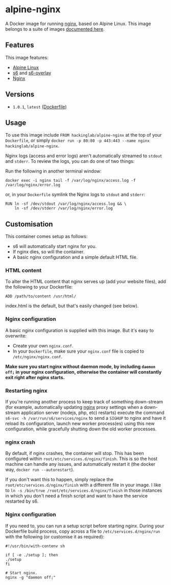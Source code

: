 # alpine-nginx

A Docker image for running [nginx][nginx], based on Alpine Linux.
This image belongs to a suite of images [documented here][dockeralpine].

## Features

This image features:

- [Alpine Linux][alpinelinux]
- [s6][s6] and [s6-overlay][s6overlay]
- [Nginx][nginx]

## Versions

- `1.0.1`, `latest` [(Dockerfile)](https://github.com/ibuetler/docker/docker-nginx/)


## Usage

To use this image include `FROM hackinglab/alpine-nginx` at the top of your `Dockerfile`, or simply `docker run -p 80:80 -p 443:443 --name nginx hackinglab/alpine-nginx`.

Nginx logs (access and error logs) aren't automatically streamed to `stdout` and `stderr`. To review the logs, you can do one of two things:

Run the following in another terminal window:

```
docker exec -i nginx tail -f /var/log/nginx/access.log -f /var/log/nginx/error.log
```

or, in your `Dockerfile` symlink the Nginx logs to `stdout` and `stderr`:

```
RUN ln -sf /dev/stdout /var/log/nginx/access.log && \
    ln -sf /dev/stderr /var/log/nginx/error.log
```

## Customisation

This container comes setup as follows:

- s6 will automatically start nginx for you.
- If nginx dies, so will the container.
- A basic nginx configuration and a simple default HTML file.

### HTML content

To alter the HTML content that nginx serves up (add your website files), add the following to your Dockerfile:

```
ADD /path/to/content /usr/html/
```

index.html is the default, but that's easily changed (see below).

### Nginx configuration

A basic nginx configuration is supplied with this image. But it's easy to overwrite:

- Create your own `nginx.conf`.
- In your `Dockerfile`, make sure your `nginx.conf` file is copied to `/etc/nginx/nginx.conf`.

**Make sure you start nginx without daemon mode, by including `daemon off;` in your nginx configuration, otherwise the container will constantly exit right after nginx starts.**

### Restarting nginx

If you're running another process to keep track of something down-stream (for example, automatically updating [nginx][nginx] proxy settings when a down-stream application server (nodejs, php, etc) restarts) execute the command `s6-svc -h /var/run/s6/services/nginx` to send a `SIGHUP` to nginx and have it reload its configuration, launch new worker process(es) using this new configuration, while gracefully shutting down the old worker processes.

### nginx crash

By default, if nginx crashes, the container will stop. This has been configured within `root/etc/services.d/nginx/finish`. This is so the host machine can handle any issues, and automatically restart it (the docker way, `docker run --autorestart`).

If you don't want this to happen, simply replace the `root/etc/services.d/nginx/finish` with a different file in your image. I like to `ln -s /bin/true /root/etc/services.d/nginx/finish` in those instances in which you don't need a finish script and want to have the service restarted by s6.

### Nginx configuration

If you need to, you can run a setup script before starting nginx. During your Dockerfile build process, copy across a file to `/etc/services.d/nginx/run` with the following (or customise it as required):

```
#!/usr/bin/with-contenv sh

if [ -e ./setup ]; then
./setup
fi

# Start nginx.
nginx -g "daemon off;"
```



[alpinelinux]: https://www.alpinelinux.org/
[consul]: https://consul.io/
[s6]: http://www.skarnet.org/software/s6/
[s6overlay]: https://github.com/just-containers/s6-overlay
[dockeralpine]: https://github.com/ibuetler/e1pub/docker/
[nginx]: http://nginx.org/
